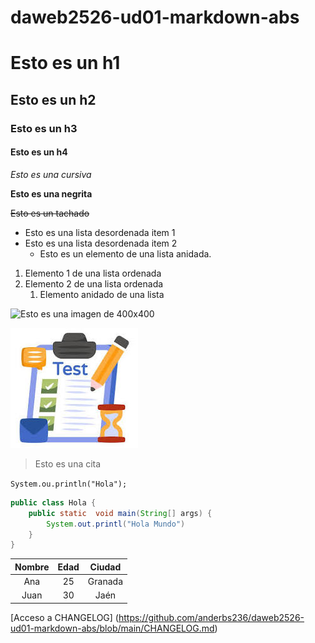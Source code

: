 # daweb2526-ud01-markdown-abs

# Esto es un h1

## Esto es un h2

### Esto es un h3

#### Esto es un h4

*Esto es una cursiva*

**Esto es una negrita**

~~Esto es un tachado~~

- Esto es una lista desordenada item 1
- Esto es una lista desordenada item 2
  - Esto es un elemento de una lista anidada.
  
1. Elemento 1 de una lista ordenada
2. Elemento 2 de una lista ordenada
   1. Elemento anidado de una lista


![Esto es una imagen de 400x400](https://placehold.co/400)

![Esto es una imagen en el repositorio](img/descarga.jpeg)

> Esto es una cita

`System.ou.println("Hola");`

```java
public class Hola {
    public static  void main(String[] args) {
        System.out.printl("Hola Mundo")
    }
}
```

| Nombre | Edad | Ciudad   |
|:-------:|:----:|:----------:|
| Ana    |  25 | Granada   |
| Juan   |  30 | Jaén      |

[Acceso a CHANGELOG] (https://github.com/anderbs236/daweb2526-ud01-markdown-abs/blob/main/CHANGELOG.md)